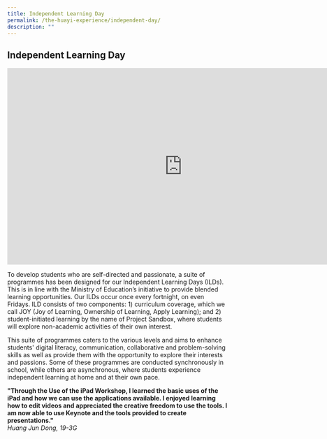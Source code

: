 ```yaml
---
title: Independent Learning Day
permalink: /the-huayi-experience/independent-day/
description: ""
---
```

## Independent Learning Day

<iframe allowfullscreen="true" height="450" width="800" frameborder="0" src="https://docs.google.com/presentation/d/e/2PACX-1vTSnIDI3Jp8CDM9riOo_LsgiUMlKv59vuhTxurAVaQgAhJrrKxBQw7VwpcYQ2Q4Cu8r0ceX59SJvNIT/embed?start=false&amp;loop=false&amp;delayms=3000"></iframe>

To develop students who are self-directed and passionate, a suite of programmes has been designed for our Independent Learning Days (ILDs). This is in line with the Ministry of Education’s initiative to provide blended learning opportunities. Our ILDs occur once every fortnight, on even Fridays. ILD consists of two components: 1) curriculum coverage, which we call JOY (Joy of Learning, Ownership of Learning, Apply Learning); and 2) student-initiated learning by the name of Project Sandbox, where students will explore non-academic activities of their own interest.

This suite of programmes caters to the various levels and aims to enhance students' digital literacy, communication, collaborative and problem-solving skills as well as provide them with the opportunity to explore their interests and passions. Some of these programmes are conducted synchronously in school, while others are asynchronous, where students experience independent learning at home and at their own pace.

**"Through the Use of the iPad Workshop, I learned the basic uses of the iPad and how we can use the applications available. I enjoyed learning how to edit videos and appreciated the creative freedom to use the tools. I am now able to use Keynote and the tools provided to create presentations."**<br>
_Huang Jun Dong, 19-3G_